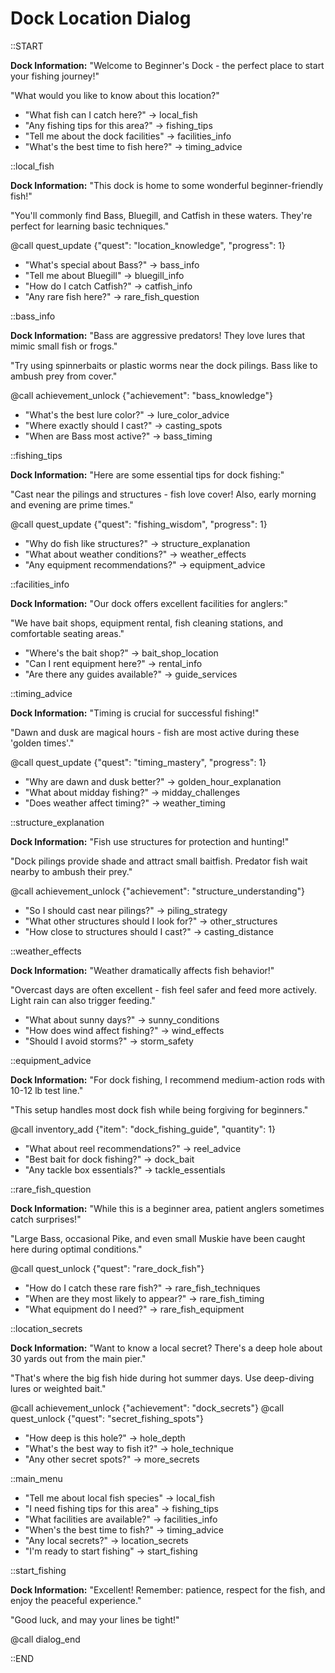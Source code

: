 # Dock Location Dialog

::START

**Dock Information:** "Welcome to Beginner's Dock - the perfect place to start your fishing journey!"

"What would you like to know about this location?"

+ "What fish can I catch here?" -> local_fish
+ "Any fishing tips for this area?" -> fishing_tips
+ "Tell me about the dock facilities" -> facilities_info
+ "What's the best time to fish here?" -> timing_advice

::local_fish

**Dock Information:** "This dock is home to some wonderful beginner-friendly fish!"

"You'll commonly find Bass, Bluegill, and Catfish in these waters. They're perfect for learning basic techniques."

@call quest_update {"quest": "location_knowledge", "progress": 1}

+ "What's special about Bass?" -> bass_info
+ "Tell me about Bluegill" -> bluegill_info
+ "How do I catch Catfish?" -> catfish_info
+ "Any rare fish here?" -> rare_fish_question

::bass_info

**Dock Information:** "Bass are aggressive predators! They love lures that mimic small fish or frogs."

"Try using spinnerbaits or plastic worms near the dock pilings. Bass like to ambush prey from cover."

@call achievement_unlock {"achievement": "bass_knowledge"}

+ "What's the best lure color?" -> lure_color_advice
+ "Where exactly should I cast?" -> casting_spots
+ "When are Bass most active?" -> bass_timing

::fishing_tips

**Dock Information:** "Here are some essential tips for dock fishing:"

"Cast near the pilings and structures - fish love cover! Also, early morning and evening are prime times."

@call quest_update {"quest": "fishing_wisdom", "progress": 1}

+ "Why do fish like structures?" -> structure_explanation
+ "What about weather conditions?" -> weather_effects
+ "Any equipment recommendations?" -> equipment_advice

::facilities_info

**Dock Information:** "Our dock offers excellent facilities for anglers:"

"We have bait shops, equipment rental, fish cleaning stations, and comfortable seating areas."

+ "Where's the bait shop?" -> bait_shop_location
+ "Can I rent equipment here?" -> rental_info
+ "Are there any guides available?" -> guide_services

::timing_advice

**Dock Information:** "Timing is crucial for successful fishing!"

"Dawn and dusk are magical hours - fish are most active during these 'golden times'."

@call quest_update {"quest": "timing_mastery", "progress": 1}

+ "Why are dawn and dusk better?" -> golden_hour_explanation
+ "What about midday fishing?" -> midday_challenges
+ "Does weather affect timing?" -> weather_timing

::structure_explanation

**Dock Information:** "Fish use structures for protection and hunting!"

"Dock pilings provide shade and attract small baitfish. Predator fish wait nearby to ambush their prey."

@call achievement_unlock {"achievement": "structure_understanding"}

+ "So I should cast near pilings?" -> piling_strategy
+ "What other structures should I look for?" -> other_structures
+ "How close to structures should I cast?" -> casting_distance

::weather_effects

**Dock Information:** "Weather dramatically affects fish behavior!"

"Overcast days are often excellent - fish feel safer and feed more actively. Light rain can also trigger feeding."

+ "What about sunny days?" -> sunny_conditions
+ "How does wind affect fishing?" -> wind_effects
+ "Should I avoid storms?" -> storm_safety

::equipment_advice

**Dock Information:** "For dock fishing, I recommend medium-action rods with 10-12 lb test line."

"This setup handles most dock fish while being forgiving for beginners."

@call inventory_add {"item": "dock_fishing_guide", "quantity": 1}

+ "What about reel recommendations?" -> reel_advice
+ "Best bait for dock fishing?" -> dock_bait
+ "Any tackle box essentials?" -> tackle_essentials

::rare_fish_question

**Dock Information:** "While this is a beginner area, patient anglers sometimes catch surprises!"

"Large Bass, occasional Pike, and even small Muskie have been caught here during optimal conditions."

@call quest_unlock {"quest": "rare_dock_fish"}

+ "How do I catch these rare fish?" -> rare_fish_techniques
+ "When are they most likely to appear?" -> rare_fish_timing
+ "What equipment do I need?" -> rare_fish_equipment

::location_secrets

**Dock Information:** "Want to know a local secret? There's a deep hole about 30 yards out from the main pier."

"That's where the big fish hide during hot summer days. Use deep-diving lures or weighted bait."

@call achievement_unlock {"achievement": "dock_secrets"}
@call quest_unlock {"quest": "secret_fishing_spots"}

+ "How deep is this hole?" -> hole_depth
+ "What's the best way to fish it?" -> hole_technique
+ "Any other secret spots?" -> more_secrets

::main_menu

+ "Tell me about local fish species" -> local_fish
+ "I need fishing tips for this area" -> fishing_tips
+ "What facilities are available?" -> facilities_info
+ "When's the best time to fish?" -> timing_advice
+ "Any local secrets?" -> location_secrets
+ "I'm ready to start fishing" -> start_fishing

::start_fishing

**Dock Information:** "Excellent! Remember: patience, respect for the fish, and enjoy the peaceful experience."

"Good luck, and may your lines be tight!"

@call dialog_end

::END 